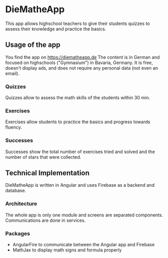 # DieMatheApp

This app allows highschool teachers to give their students quizzes to assess their knowledge and practice the basics.

## Usage of the app

You find the app on https://diematheapp.de
The content is in German and focused on highschools ("Gymnasium") in Bavaria, Germany.
It is free, doesn't display ads, and does not require any personal data (not even an email).

### Quizzes

Quizzes allow to assess the math skills of the students within 30 min.

### Exercises

Exercises allow students to practice the basics and progress towards fluency.

### Successes

Successes show the total number of exercises tried and solved and the number of stars that were collected.

## Technical Implementation

DieMatheApp is written in Angular and uses Firebase as a backend and database.

### Architecture

The whole app is only one module and screens are separated components.
Communications are done in services.

### Packages

- AngularFire to communicate between the Angular app and Firebase
- MathJax to display math signs and formula properly
